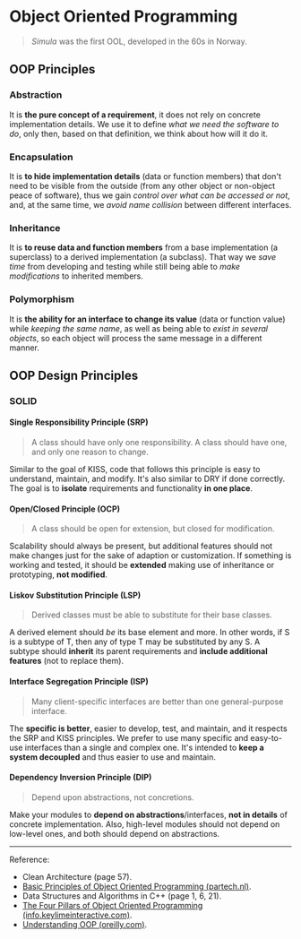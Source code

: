 # Object Oriented Programming

>*Simula* was the first OOL, developed in the 60s in Norway.

## OOP Principles

### Abstraction

It is **the pure concept of a requirement**, it does not rely on concrete implementation details. We use it to define *what we need the software to do*, only then, based on that definition, we think about how will it do it.

### Encapsulation

It is **to hide implementation details** (data or function members) that don't need to be visible from the outside (from any other object or non-object peace of software), thus we gain *control over what can be accessed or not*, and, at the same time, we *avoid name collision* between different interfaces.

### Inheritance

It is **to reuse data and function members** from a base implementation (a superclass) to a derived implementation (a subclass). That way we *save time* from developing and testing while still being able to *make modifications* to inherited members.

### Polymorphism

It is **the ability for an interface to change its value** (data or function value) while *keeping the same name*, as well as being able to *exist in several objects*, so each object will process the same message in a different manner.

## OOP Design Principles

### SOLID

#### Single Responsibility Principle (SRP)

>A class should have only one responsibility. A class should have one, and only one reason to change.

Similar to the goal of KISS, code that follows this principle is easy to understand, maintain, and modify. It's also similar to DRY if done correctly. The goal is to **isolate** requirements and functionality **in one place**.

#### Open/Closed Principle (OCP)

>A class should be open for extension, but closed for modification.

Scalability should always be present, but additional features should not make changes just for the sake of adaption or customization. If something is working and tested, it should be **extended** making use of inheritance or prototyping, **not modified**.

#### Liskov Substitution Principle (LSP)

>Derived classes must be able to substitute for their base classes.

A derived element should *be* its base element and more. In other words, if S is a subtype of T, then any of type T may be substituted by any S. A subtype should **inherit** its parent requirements and **include additional features** (not to replace them).

#### Interface Segregation Principle (ISP)

>Many client-specific interfaces are better than one general-purpose interface.

The **specific is better**, easier to develop, test, and maintain, and it respects the SRP and KISS principles. We prefer to use many specific and easy-to-use interfaces than a single and complex one. It's intended to **keep a system decoupled** and thus easier to use and maintain.

#### Dependency Inversion Principle (DIP)

>Depend upon abstractions, not concretions.

Make your modules to **depend on abstractions**/interfaces, **not in details** of concrete implementation. Also, high-level modules should not depend on low-level ones, and both should depend on abstractions.

----

Reference:

- Clean Architecture (page 57).
- [Basic Principles of Object Oriented Programming (partech.nl)](https://www.partech.nl/en/publications/2020/10/basic-principles-of-object-oriented-programming#).
- Data Structures and Algorithms in C++ (page 1, 6, 21).
- [The Four Pillars of Object Oriented Programming (info.keylimeinteractive.com)](https://info.keylimeinteractive.com/the-four-pillars-of-object-oriented-programming).
- [Understanding OOP (oreilly.com)](https://www.oreilly.com/learning-paths/learning-path-application/9781789619737/9781789137705-video4_4/).
